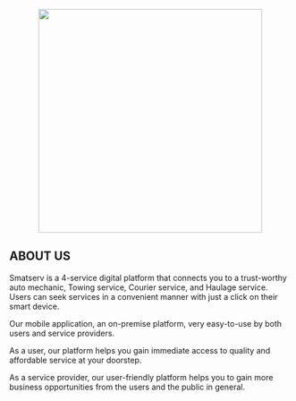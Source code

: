 <p align="center"><a href="https://smatserv.com/" target="_blank"><img src="https://i.ibb.co/y5jYRDb/logo-1.png" width="400"></a></p>

## ABOUT US

Smatserv is a 4-service digital platform that connects you to a trust-worthy auto mechanic, Towing service, Courier service, and Haulage service. Users can seek services in a convenient manner with just a click on their smart device.

Our mobile application, an on-premise platform, very easy-to-use by both users and service providers.

As a user, our platform helps you gain immediate access to quality and affordable service at your doorstep.

As a service provider, our user-friendly platform helps you to gain more business opportunities from the users and the public in general.
